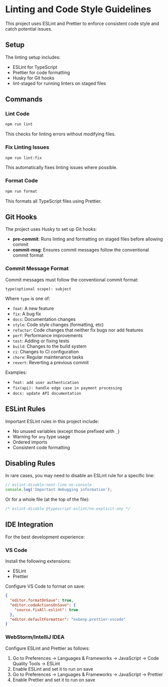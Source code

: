 # Linting and Code Style Guidelines

This project uses ESLint and Prettier to enforce consistent code style and catch potential issues.

## Setup

The linting setup includes:

- ESLint for TypeScript
- Prettier for code formatting
- Husky for Git hooks
- lint-staged for running linters on staged files

## Commands

### Lint Code

```bash
npm run lint
```

This checks for linting errors without modifying files.

### Fix Linting Issues

```bash
npm run lint:fix
```

This automatically fixes linting issues where possible.

### Format Code

```bash
npm run format
```

This formats all TypeScript files using Prettier.

## Git Hooks

The project uses Husky to set up Git hooks:

- **pre-commit**: Runs linting and formatting on staged files before allowing commit
- **commit-msg**: Ensures commit messages follow the conventional commit format

### Commit Message Format

Commit messages must follow the conventional commit format:

```
type(optional scope): subject
```

Where `type` is one of:

- `feat`: A new feature
- `fix`: A bug fix
- `docs`: Documentation changes
- `style`: Code style changes (formatting, etc)
- `refactor`: Code changes that neither fix bugs nor add features
- `perf`: Performance improvements
- `test`: Adding or fixing tests
- `build`: Changes to the build system
- `ci`: Changes to CI configuration
- `chore`: Regular maintenance tasks
- `revert`: Reverting a previous commit

Examples:
- `feat: add user authentication`
- `fix(api): handle edge case in payment processing`
- `docs: update API documentation`

## ESLint Rules

Important ESLint rules in this project include:

- No unused variables (except those prefixed with `_`)
- Warning for `any` type usage
- Ordered imports
- Consistent code formatting

## Disabling Rules

In rare cases, you may need to disable an ESLint rule for a specific line:

```typescript
// eslint-disable-next-line no-console
console.log('Important debugging information');
```

Or for a whole file (at the top of the file):

```typescript
/* eslint-disable @typescript-eslint/no-explicit-any */
```

## IDE Integration

For the best development experience:

### VS Code

Install the following extensions:
- ESLint
- Prettier

Configure VS Code to format on save:

```json
{
  "editor.formatOnSave": true,
  "editor.codeActionsOnSave": {
    "source.fixAll.eslint": true
  },
  "editor.defaultFormatter": "esbenp.prettier-vscode"
}
```

### WebStorm/IntelliJ IDEA

Configure ESLint and Prettier as follows:
1. Go to Preferences → Languages & Frameworks → JavaScript → Code Quality Tools → ESLint
2. Enable ESLint and set it to run on save
3. Go to Preferences → Languages & Frameworks → JavaScript → Prettier
4. Enable Prettier and set it to run on save 